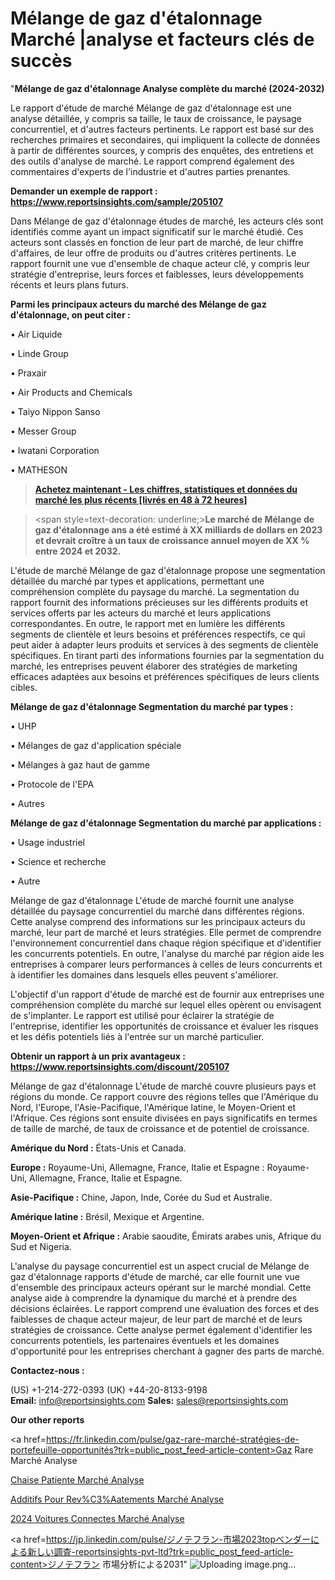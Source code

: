  # Mélange de gaz d'étalonnage Marché |analyse et facteurs clés de succès

"<strong>Mélange de gaz d'étalonnage Analyse complète du marché (2024-2032)</strong>

Le rapport d'étude de marché Mélange de gaz d'étalonnage est une analyse détaillée, y compris sa taille, le taux de croissance, le paysage concurrentiel, et d'autres facteurs pertinents. Le rapport est basé sur des recherches primaires et secondaires, qui impliquent la collecte de données à partir de différentes sources, y compris des enquêtes, des entretiens et des outils d'analyse de marché. Le rapport comprend également des commentaires d'experts de l'industrie et d'autres parties prenantes.

<strong>Demander un exemple de rapport : </strong><strong><a href=https://www.reportsinsights.com/sample/205107>https://www.reportsinsights.com/sample/205107</a></strong>

Dans Mélange de gaz d'étalonnage études de marché, les acteurs clés sont identifiés comme ayant un impact significatif sur le marché étudié. Ces acteurs sont classés en fonction de leur part de marché, de leur chiffre d'affaires, de leur offre de produits ou d'autres critères pertinents. Le rapport fournit une vue d'ensemble de chaque acteur clé, y compris leur stratégie d'entreprise, leurs forces et faiblesses, leurs développements récents et leurs plans futurs.

<strong>Parmi les principaux acteurs du marché des Mélange de gaz d'étalonnage, on peut citer :</strong>

• Air Liquide

• Linde Group

• Praxair

• Air Products and Chemicals

• Taiyo Nippon Sanso

• Messer Group

• Iwatani Corporation

• MATHESON

<blockquote><a href=https://reportsinsights.com/buynow/205107><span style=text-decoration: underline;><strong>Achetez maintenant - Les chiffres, statistiques et données du marché les plus récents [livrés en 48 à 72 heures]</strong></span></a></blockquote>
<blockquote>
<div class=group w-full text-gray-800 dark:text-gray-100 border-b border-black/10 dark:border-gray-900/50 bg-gray-50 dark:bg-[#444654]>
<div class=flex p-4 gap-4 text-base md:gap-6 md:max-w-2xl lg:max-w-xl xl:max-w-3xl md:py-6 lg:px-0 m-auto>
<div class=relative flex flex-col w-[calc(100%-50px)] gap-1 md:gap-3 lg:w-[calc(100%-115px)]>
<div class=flex flex-grow flex-col gap-3>
<div class=min-h-[20px] flex flex-col items-start gap-4 whitespace-pre-wrap break-words>
<div class=result-streaming markdown prose w-full break-words dark:prose-invert light>

<span style=text-decoration: underline;><strong>Le marché de Mélange de gaz d'étalonnage ans a été estimé à XX milliards de dollars en 2023 et devrait croître à un taux de croissance annuel moyen de XX % entre 2024 et 2032.</strong></span>

</div>
</div>
</div>
</div>
</div>
</div></blockquote>
L'étude de marché Mélange de gaz d'étalonnage propose une segmentation détaillée du marché par types et applications, permettant une compréhension complète du paysage du marché. La segmentation du rapport fournit des informations précieuses sur les différents produits et services offerts par les acteurs du marché et leurs applications correspondantes. En outre, le rapport met en lumière les différents segments de clientèle et leurs besoins et préférences respectifs, ce qui peut aider à adapter leurs produits et services à des segments de clientèle spécifiques. En tirant parti des informations fournies par la segmentation du marché, les entreprises peuvent élaborer des stratégies de marketing efficaces adaptées aux besoins et préférences spécifiques de leurs clients cibles.

<strong>Mélange de gaz d'étalonnage Segmentation du marché par types :</strong>

• UHP

• Mélanges de gaz d'application spéciale

• Mélanges à gaz haut de gamme

• Protocole de l'EPA

• Autres

<strong>Mélange de gaz d'étalonnage Segmentation du marché par applications :</strong>

• Usage industriel

• Science et recherche

• Autre

Mélange de gaz d'étalonnage L'étude de marché fournit une analyse détaillée du paysage concurrentiel du marché dans différentes régions. Cette analyse comprend des informations sur les principaux acteurs du marché, leur part de marché et leurs stratégies. Elle permet de comprendre l'environnement concurrentiel dans chaque région spécifique et d'identifier les concurrents potentiels. En outre, l'analyse du marché par région aide les entreprises à comparer leurs performances à celles de leurs concurrents et à identifier les domaines dans lesquels elles peuvent s'améliorer.

L'objectif d'un rapport d'étude de marché est de fournir aux entreprises une compréhension complète du marché sur lequel elles opèrent ou envisagent de s'implanter. Le rapport est utilisé pour éclairer la stratégie de l'entreprise, identifier les opportunités de croissance et évaluer les risques et les défis potentiels liés à l'entrée sur un marché particulier.

<strong>Obtenir un rapport à un prix avantageux : <a href=https://www.reportsinsights.com/discount/205107>https://www.reportsinsights.com/discount/205107</a></strong>

Mélange de gaz d'étalonnage L'étude de marché couvre plusieurs pays et régions du monde. Ce rapport couvre des régions telles que l'Amérique du Nord, l'Europe, l'Asie-Pacifique, l'Amérique latine, le Moyen-Orient et l'Afrique. Ces régions sont ensuite divisées en pays significatifs en termes de taille de marché, de taux de croissance et de potentiel de croissance.

<strong>Amérique du Nord :</strong> États-Unis et Canada.

<strong>Europe :</strong> Royaume-Uni, Allemagne, France, Italie et Espagne : Royaume-Uni, Allemagne, France, Italie et Espagne.

<strong>Asie-Pacifique :</strong> Chine, Japon, Inde, Corée du Sud et Australie.

<strong>Amérique latine :</strong> Brésil, Mexique et Argentine.

<strong>Moyen-Orient et Afrique :</strong> Arabie saoudite, Émirats arabes unis, Afrique du Sud et Nigeria.

L'analyse du paysage concurrentiel est un aspect crucial de Mélange de gaz d'étalonnage rapports d'étude de marché, car elle fournit une vue d'ensemble des principaux acteurs opérant sur le marché mondial. Cette analyse aide à comprendre la dynamique du marché et à prendre des décisions éclairées. Le rapport comprend une évaluation des forces et des faiblesses de chaque acteur majeur, de leur part de marché et de leurs stratégies de croissance. Cette analyse permet également d'identifier les concurrents potentiels, les partenaires éventuels et les domaines d'opportunité pour les entreprises cherchant à gagner des parts de marché.

<strong>Contactez-nous :</strong>

(US) +1-214-272-0393
(UK) +44-20-8133-9198
<strong>Email:</strong> <a>info@reportsinsights.com</a>
<strong>Sales:</strong> <a>sales@reportsinsights.com</a>

<strong>Our other reports</strong>

<a href=https://fr.linkedin.com/pulse/gaz-rare-marché-stratégies-de-portefeuille-opportunités?trk=public_post_feed-article-content>Gaz Rare Marché Analyse</a>

<a href=https://www.linkedin.com/pulse/chaise-patiente-march%C3%A9-tendance-et-pr%C3%A9visions-sie1f/>Chaise Patiente Marché Analyse</a>

<a href=https://www.linkedin.com/pulse/additifs-pour-rev%C3%AAtements-march%C3%A9s-analyse-historique-xnrzf/>Additifs Pour Rev%C3%Aatements Marché Analyse</a>

<a href=https://www.linkedin.com/pulse/2024-voitures-connect%C3%A9es-march%C3%A9-segmentation-fts1c/>2024 Voitures Connectes Marché Analyse</a>

<a href=https://jp.linkedin.com/pulse/ジノテフラン-市場2023topベンダーによる新しい調査-reportsinsights-pvt-ltd?trk=public_post_feed-article-content>ジノテフラン 市場分析による2031</a>"
![Uploading image.png…]()
